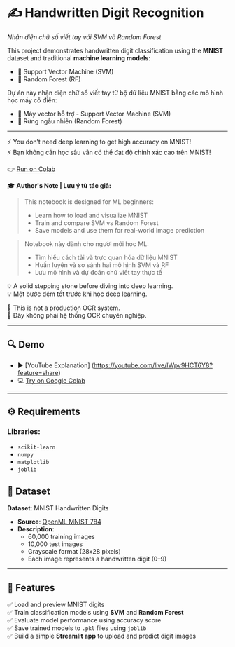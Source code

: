 # ✍️ Handwritten Digit Recognition  
*Nhận diện chữ số viết tay với SVM và Random Forest*

This project demonstrates handwritten digit classification using the **MNIST** dataset and traditional **machine learning models**:  
- 🧠 Support Vector Machine (SVM)  
- 🌲 Random Forest (RF)  

Dự án này nhận diện chữ số viết tay từ bộ dữ liệu MNIST bằng các mô hình học máy cổ điển:  
- 🧠 Máy vector hỗ trợ - Support Vector Machine (SVM)  
- 🌲 Rừng ngẫu nhiên (Random Forest)

---

⚡ You don’t need deep learning to get high accuracy on MNIST!  
⚡ Bạn không cần học sâu vẫn có thể đạt độ chính xác cao trên MNIST!

👉 [Run on Colab](https://colab.research.google.com/drive/1fBjoshWg9BxiaDxBQPQOuCaCWA4SSyIj?usp=sharing)  

🎓 **Author's Note | Lưu ý từ tác giả:**  
> This notebook is designed for ML beginners:  
> - Learn how to load and visualize MNIST  
> - Train and compare SVM vs Random Forest  
> - Save models and use them for real-world image prediction  

> Notebook này dành cho người mới học ML:  
> - Tìm hiểu cách tải và trực quan hóa dữ liệu MNIST  
> - Huấn luyện và so sánh hai mô hình SVM và RF  
> - Lưu mô hình và dự đoán chữ viết tay thực tế

💡 A solid stepping stone before diving into deep learning.  
💡 Một bước đệm tốt trước khi học deep learning.

🚫 This is not a production OCR system.  
🚫 Đây không phải hệ thống OCR chuyên nghiệp.

---

## 🔍 Demo

- ▶️ [YouTube Explanation] (https://youtube.com/live/lWpv9HCT6Y8?feature=share)  
- 💻 [Try on Google Colab](https://colab.research.google.com/drive/1fBjoshWg9BxiaDxBQPQOuCaCWA4SSyIj?usp=sharing)

---

## ⚙️ Requirements

### Libraries:
- `scikit-learn`  
- `numpy`  
- `matplotlib`  
- `joblib`

## 📄 Dataset

**Dataset**: MNIST Handwritten Digits  
- **Source**: [OpenML MNIST 784](https://www.openml.org/d/554)  
- **Description**:  
  - 60,000 training images  
  - 10,000 test images  
  - Grayscale format (28x28 pixels)  
  - Each image represents a handwritten digit (0–9)

---

## 🧪 Features

✅ Load and preview MNIST digits  
✅ Train classification models using **SVM** and **Random Forest**  
✅ Evaluate model performance using accuracy score  
✅ Save trained models to `.pkl` files using `joblib`  
✅ Build a simple **Streamlit app** to upload and predict digit images

